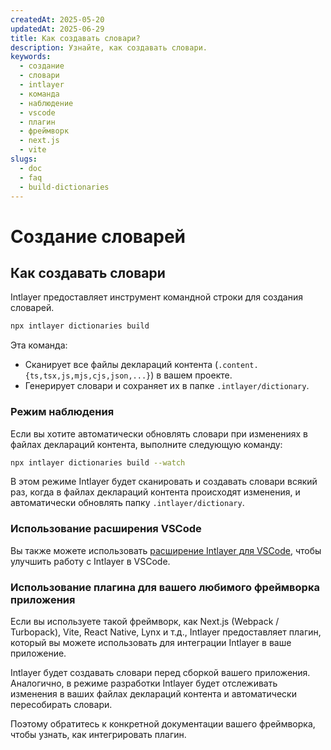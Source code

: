 ```yaml
---
createdAt: 2025-05-20
updatedAt: 2025-06-29
title: Как создавать словари?
description: Узнайте, как создавать словари.
keywords:
  - создание
  - словари
  - intlayer
  - команда
  - наблюдение
  - vscode
  - плагин
  - фреймворк
  - next.js
  - vite
slugs:
  - doc
  - faq
  - build-dictionaries
---
```


# Создание словарей

## Как создавать словари

Intlayer предоставляет инструмент командной строки для создания словарей.

```bash
npx intlayer dictionaries build
```

Эта команда:

- Сканирует все файлы деклараций контента (`.content.{ts,tsx,js,mjs,cjs,json,...}`) в вашем проекте.
- Генерирует словари и сохраняет их в папке `.intlayer/dictionary`.

### Режим наблюдения

Если вы хотите автоматически обновлять словари при изменениях в файлах деклараций контента, выполните следующую команду:

```bash
npx intlayer dictionaries build --watch
```

В этом режиме Intlayer будет сканировать и создавать словари всякий раз, когда в файлах деклараций контента происходят изменения, и автоматически обновлять папку `.intlayer/dictionary`.

### Использование расширения VSCode

Вы также можете использовать [расширение Intlayer для VSCode](https://github.com/aymericzip/intlayer/tree/main/docs/ru/vs_code_extension.md), чтобы улучшить работу с Intlayer в VSCode.

### Использование плагина для вашего любимого фреймворка приложения

Если вы используете такой фреймворк, как Next.js (Webpack / Turbopack), Vite, React Native, Lynx и т.д., Intlayer предоставляет плагин, который вы можете использовать для интеграции Intlayer в ваше приложение.

Intlayer будет создавать словари перед сборкой вашего приложения.
Аналогично, в режиме разработки Intlayer будет отслеживать изменения в ваших файлах деклараций контента и автоматически пересобирать словари.

Поэтому обратитесь к конкретной документации вашего фреймворка, чтобы узнать, как интегрировать плагин.
